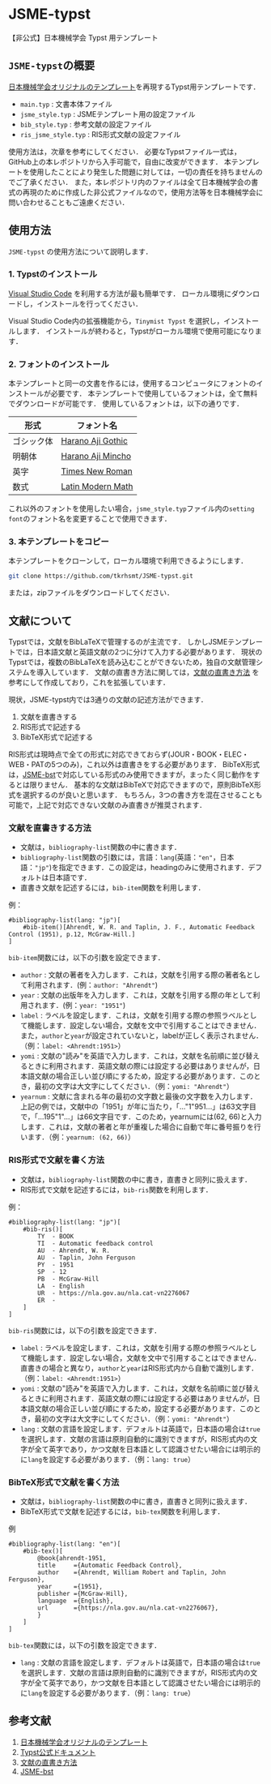 # JSME-typst
【非公式】日本機械学会 Typst 用テンプレート

## `JSME-typst`の概要

[日本機械学会オリジナルのテンプレート](https://www.jsme.or.jp/publish/transact/for-authors.html)を再現するTypst用テンプレートです．

- `main.typ` : 文書本体ファイル
- `jsme_style.typ` : JSMEテンプレート用の設定ファイル
- `bib_style.typ` : 参考文献の設定ファイル
- `ris_jsme_style.typ` : RIS形式文献の設定ファイル

使用方法は，次章を参考にしてください．
必要なTypstファイル一式は，GitHub上の本レポジトリから入手可能で，自由に改変ができます．
本テンプレートを使用したことにより発生した問題に対しては，一切の責任を持ちませんのでご了承ください．
また，本レポジトリ内のファイルは全て日本機械学会の書式の再現のために作成した非公式ファイルなので，使用方法等を日本機械学会に問い合わせることもご遠慮ください．

## 使用方法

`JSME-typst` の使用方法について説明します．

### 1. Typstのインストール

[Visual Studio Code](https://code.visualstudio.com/) を利用する方法が最も簡単です．
ローカル環境にダウンロードし，インストールを行ってください．

Visual Studio Code内の拡張機能から，`Tinymist Typst` を選択し，インストールします．
インストールが終わると，Typstがローカル環境で使用可能になります．

### 2. フォントのインストール

本テンプレートと同一の文書を作るには，使用するコンピュータにフォントのインストールが必要です．
本テンプレートで使用しているフォントは，全て無料でダウンロードが可能です．
使用しているフォントは，以下の通りです．

| 形式 | フォント名 |
| ---- | ---- |
| ゴシック体 | [Harano Aji Gothic](https://github.com/trueroad/HaranoAjiFonts) |
| 明朝体 | [Harano Aji Mincho](https://github.com/trueroad/HaranoAjiFonts) |
| 英字 | [Times New Roman](https://www.freefontdownload.org/ja/times-new-roman.font) |
| 数式 | [Latin Modern Math](https://ctan.org/tex-archive/fonts/lm-math) |

これ以外のフォントを使用したい場合，`jsme_style.typ`ファイル内の`setting font`のフォント名を変更することで使用できます．

### 3. 本テンプレートをコピー

本テンプレートをクローンして，ローカル環境で利用できるようにします．

```zsh
git clone https://github.com/tkrhsmt/JSME-typst.git
```

または，zipファイルをダウンロードしてください．

## 文献について

Typstでは，文献をBibLaTeXで管理するのが主流です．
しかしJSMEテンプレートでは，日本語文献と英語文献の2つに分けて入力する必要があります．
現状のTypstでは，複数のBibLaTeXを読み込むことができないため，独自の文献管理システムを導入しています．
文献の直書き方法に関しては，[文献の直書き方法](https://zrbabbler.hatenablog.com/entry/2024/05/06/180901) を参考にして作成しており，これを拡張しています．

現状，JSME-typst内では3通りの文献の記述方法ができます．

1. 文献を直書きする
1. RIS形式で記述する
1. BibTeX形式で記述する

RIS形式は現時点で全ての形式に対応できておらず(JOUR・BOOK・ELEC・WEB・PATの5つのみ)，これ以外は直書きをする必要があります．
BibTeX形式は，[JSME-bst](https://github.com/Yuki-MATSUKAWA/JSME-bst)で対応している形式のみ使用できますが，まったく同じ動作をするとは限りません．
基本的な文献はBibTeXで対応できますので，原則BibTeX形式を選択するのが良いと思います．
もちろん，3つの書き方を混在させることも可能で，上記で対応できない文献のみ直書きが推奨されます．

### 文献を直書きする方法

- 文献は，`bibliography-list`関数の中に書きます．
- `bibliography-list`関数の引数には，言語：`lang`(英語：`"en"`，日本語：`"jp"`)を指定できます．この設定は，headingのみに使用されます．デフォルトは日本語です．
- 直書き文献を記述するには，`bib-item`関数を利用します．

例：
```typst
#bibliography-list(lang: "jp")[
    #bib-item()[Ahrendt, W. R. and Taplin, J. F., Automatic Feedback Control (1951), p.12, McGraw-Hill.]
]
```

`bib-item`関数には，以下の引数を設定できます．

- `author` : 文献の著者を入力します．これは，文献を引用する際の著者名として利用されます．(例：`author: "Ahrendt"`)
- `year` : 文献の出版年を入力します．これは，文献を引用する際の年として利用されます．(例：`year: "1951"`)
- `label` : ラベルを設定します．これは，文献を引用する際の参照ラベルとして機能します．設定しない場合，文献を文中で引用することはできません．また，`author`と`year`が設定されていないと，labelが正しく表示されません．（例：`label: <Ahrendt:1951>`）
- `yomi` : 文献の"読み"を英語で入力します．これは，文献を名前順に並び替えるときに利用されます．英語文献の際には設定する必要はありませんが，日本語文献の場合正しい並び順にするため，設定する必要があります．このとき，最初の文字は大文字にしてください．（例：`yomi: "Ahrendt"`）
- `yearnum` : 文献に含まれる年の最初の文字数と最後の文字数を入力します．上記の例では，文献中の「1951」が年に当たり，「..."1"951...」は63文字目で，「...195"1"...」は66文字目です．このため，yearnumには(62, 66)と入力します．これは，文献の著者と年が重複した場合に自動で年に番号振りを行います．（例：`yearnum: (62, 66)`）

### RIS形式で文献を書く方法

- 文献は，`bibliography-list`関数の中に書き，直書きと同列に扱えます．
- RIS形式で文献を記述するには，`bib-ris`関数を利用します．

例：
```typst
#bibliography-list(lang: "jp")[
    #bib-ris()[
        TY  - BOOK
        TI  - Automatic feedback control
        AU  - Ahrendt, W. R.
        AU  - Taplin, John Ferguson
        PY  - 1951
        SP  - 12
        PB  - McGraw-Hill
        LA  - English
        UR  - https://nla.gov.au/nla.cat-vn2276067
        ER  -
    ]
]
```

`bib-ris`関数には，以下の引数を設定できます．

- `label` : ラベルを設定します．これは，文献を引用する際の参照ラベルとして機能します．設定しない場合，文献を文中で引用することはできません．直書きの場合と異なり，`author`と`year`はRIS形式内から自動で識別します．（例：`label: <Ahrendt:1951>`）
- `yomi` : 文献の"読み"を英語で入力します．これは，文献を名前順に並び替えるときに利用されます．英語文献の際には設定する必要はありませんが，日本語文献の場合正しい並び順にするため，設定する必要があります．このとき，最初の文字は大文字にしてください．（例：`yomi: "Ahrendt"`）
- `lang` : 文献の言語を設定します．デフォルトは英語で，日本語の場合は`true`を選択します．文献の言語は原則自動的に識別できますが，RIS形式内の文字が全て英字であり，かつ文献を日本語として認識させたい場合には明示的に`lang`を設定する必要があります．（例：`lang: true`）

### BibTeX形式で文献を書く方法

- 文献は，`bibliography-list`関数の中に書き，直書きと同列に扱えます．
- BibTeX形式で文献を記述するには，`bib-tex`関数を利用します．

例
```typst
#bibliography-list(lang: "en")[
    #bib-tex()[
        @book{ahrendt-1951,
        title     ={Automatic Feedback Control},
        author    ={Ahrendt, William Robert and Taplin, John Ferguson},
        year      ={1951},
        publisher ={McGraw-Hill},
        language  ={English},
        url       ={https://nla.gov.au/nla.cat-vn2276067},
        }
    ]
]
```

`bib-tex`関数には，以下の引数を設定できます．

- `lang` : 文献の言語を設定します．デフォルトは英語で，日本語の場合は`true`を選択します．文献の言語は原則自動的に識別できますが，RIS形式内の文字が全て英字であり，かつ文献を日本語として認識させたい場合には明示的に`lang`を設定する必要があります．（例：`lang: true`）

## 参考文献

1. [日本機械学会オリジナルのテンプレート](https://www.jsme.or.jp/publish/transact/for-authors.html)
1. [Typst公式ドキュメント](https://typst.app/docs/)
1. [文献の直書き方法](https://zrbabbler.hatenablog.com/entry/2024/05/06/180901)
1. [JSME-bst](https://github.com/Yuki-MATSUKAWA/JSME-bst)
